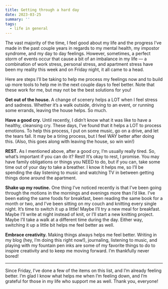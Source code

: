 ```yaml
---
title: Getting through a hard day
date: 2023-03-25
summary: ''
tags:
  - life in general
---
```

The vast majority of the time, I feel good about my life and the progress I’ve made in the past couple years in regards to my mental health, my impostor syndrome, and my day to day feelings. However, sometimes, a perfect storm of events occur that cause a bit of an imbalance in my life — a combination of work stress, personal stress, and apartment stress have been my reality this week and on Friday night, it all came to a head. 

Here are steps I’ll be taking to help me process my feelings now and to build up more tools to help me in the next couple days to feel better. Note that these work for me, but may not be the best solutions for you!

**Get out of the house.** A change of scenery helps a LOT when I feel stress and sadness. Whether it’s a walk outside, driving to an event, or running some errands, leaving the house helps. So much.

**Have a good cry.** Until recently, I didn’t know what it was like to have a healthy, cleansing cry. These days, I’ve found that it helps a LOT to process emotions. To help this process, I put on some music, go on a drive, and let the tears fall. It may be a tiring process, but I feel WAY better after doing this. (Also, this goes along with leaving the house, so win win!)

**REST.** As I mentioned above, after a good cry, I’m usually really tired. So, what’s important if you can do it? Rest! It’s okay to rest, I promise. You may have family obligations or things you NEED to do, but if you can, take some time out of your day to take a breather. I know it helps me, so I’ll be spending the day listening to music and watching TV in between getting things done around the apartment. 

**Shake up my routine.** One thing I’ve noticed recently is that I’ve been going through the motions in the mornings and evenings more than I’d like. I’ve been eating the same foods for breakfast, been reading the same book for a month or two, and I’ve been sitting on my couch and knitting every single night. It’s time to switch it up a little! Maybe I’ll try a new meal for breakfast. Maybe I’ll write at night instead of knit, or I’ll start a new knitting project. Maybe I’ll take a walk at a different time during the day. Either way, switching it up a little bit helps me feel better as well.

**Embrace creativity.** Making things always helps me feel better. Writing in my blog (hey, I’m doing this right now!), journaling, listening to music, and playing with my fountain pen inks are some of my favorite things to do to inspire creativity and to keep me moving forward. I’m thankfully never bored!

***

Since Friday, I’ve done a few of the items on this list, and I’m already feeling better.  I’m glad I know what helps me when I’m feeling down, and I’m grateful for those in my life who support me as well. Thank you, everyone!

